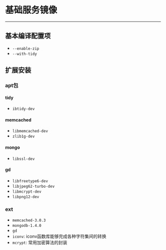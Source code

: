 # 基础服务镜像

---

## 基本编译配置项

* `--enable-zip`
* `--with-tidy`

## 扩展安装

### apt包

#### tidy

* `ibtidy-dev`

#### memcached

* `libmemcached-dev`
* `zlib1g-dev`

#### mongo

* `libssl-dev`

#### gd

* `libfreetype6-dev`
* `libjpeg62-turbo-dev`
* `libmcrypt-dev`
* `libpng12-dev`

### ext

* `memcached-3.0.3`
* `mongodb-1.4.0`
* `gd`
* `iconv`: iconv函数库能够完成各种字符集间的转换
* `mcrypt`: 常用加密算法的封装


